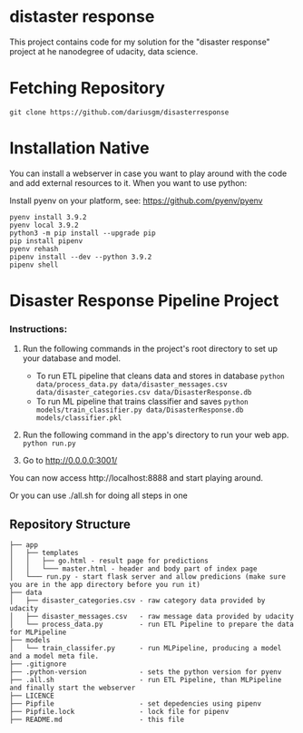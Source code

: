 # distaster response

This project contains code for my solution for the "disaster response" project at he nanodegree of udacity, data science.

# Fetching Repository

```
git clone https://github.com/dariusgm/disasterresponse 
```


# Installation Native

You can install a webserver in case you want to play around with the code and add external resources to it. When you want to use python:

Install pyenv on your platform, see: https://github.com/pyenv/pyenv

```
pyenv install 3.9.2
pyenv local 3.9.2
python3 -m pip install --upgrade pip
pip install pipenv
pyenv rehash
pipenv install --dev --python 3.9.2
pipenv shell
```

# Disaster Response Pipeline Project

### Instructions:
1. Run the following commands in the project's root directory to set up your database and model.
	
    - To run ETL pipeline that cleans data and stores in database
        `python data/process_data.py data/disaster_messages.csv data/disaster_categories.csv data/DisasterResponse.db`
    - To run ML pipeline that trains classifier and saves
        `python models/train_classifier.py data/DisasterResponse.db models/classifier.pkl`

2. Run the following command in the app's directory to run your web app.
    `python run.py`

3. Go to http://0.0.0.0:3001/


You can now access http://localhost:8888 and start playing around.

Or you can use ./all.sh for doing all steps in one

## Repository Structure

```
├── app
│   ├── templates
│   │   ├── go.html - result page for predictions
│   │   └─── master.html - header and body part of index page
│   └─── run.py - start flask server and allow predicions (make sure you are in the app directory before you run it)
├── data
│   ├── disaster_categories.csv - raw category data provided by udacity
│   ├── disaster_messages.csv   - raw message data provided by udacity
│   └── process_data.py         - run ETL Pipeline to prepare the data for MLPipeline
├── models
│   └── train_classifer.py      - run MLPipeline, producing a model and a model meta file.
├── .gitignore
├── .python-version             - sets the python version for pyenv
├── .all.sh                     - run ETL Pipeline, than MLPipeline and finally start the webserver
├── LICENCE
├── Pipfile                     - set depedencies using pipenv
├── Pipfile.lock                - lock file for pipenv
├── README.md                   - this file
```



